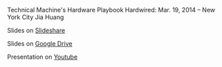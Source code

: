 Technical Machine's Hardware Playbook
Hardwired: Mar. 19, 2014 – New York City
Jia Huang

Slides on [Slideshare](http://www.slideshare.net/TechnicalMachine/hardware-playbook)

Slides on [Google Drive](https://docs.google.com/presentation/d/1wMQ7zmKc-UTX3CXfozV8A0V0ltrccGtXrbF8Av-wlcg/edit?usp=sharing)

Presentation on [Youtube](https://www.youtube.com/watch?v=0ZArxLefleg&list=PL_6p2qk5XCAypMZxJIYOzMhxUZKcMkM23&index=3)
